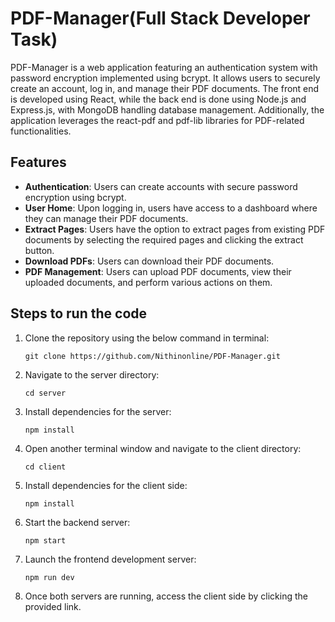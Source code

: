 

# PDF-Manager(Full Stack Developer Task)


PDF-Manager is a web application featuring an authentication system with password encryption implemented using bcrypt. It allows users to securely create an account, log in, and manage their PDF documents. The front end is developed using React, while the back end is done using Node.js and Express.js, with MongoDB handling database management. Additionally, the application leverages the react-pdf and pdf-lib libraries for PDF-related functionalities.

## Features

- **Authentication**: Users can create accounts with secure password encryption using bcrypt.
- **User Home**: Upon logging in, users have access to a dashboard where they can manage their PDF documents.
-  **Extract Pages**: Users have the option to extract pages from existing PDF documents by selecting the required pages and clicking the extract button.
- **Download PDFs**: Users can download their PDF documents.
- **PDF Management**: Users can upload PDF documents, view their uploaded documents, and perform various actions on them.

## Steps to run the code 

1. Clone the repository using the below command in terminal:
    ```
    git clone https://github.com/Nithinonline/PDF-Manager.git
    ```

2. Navigate to the server directory:
    ```
    cd server
    ```

3. Install dependencies for the server:
    ```
    npm install
    ```

4. Open another terminal window and navigate to the client directory:
    ```
    cd client
    ```

5. Install dependencies for the client side:
    ```
    npm install
    ```

6. Start the backend server:
    ```
    npm start
    ```

7. Launch the frontend development server:
    ```
    npm run dev
    ```

8. Once both servers are running, access the client side by clicking the provided link.

